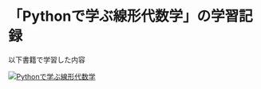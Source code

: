 # 「Pythonで学ぶ線形代数学」の学習記録

以下書籍で学習した内容

[![Pythonで学ぶ線形代数学](https://user-images.githubusercontent.com/16248836/89698147-8d5a2280-d95a-11ea-94a2-73abec58b1c9.jpg)](https://amzn.to/2XCExSA)
